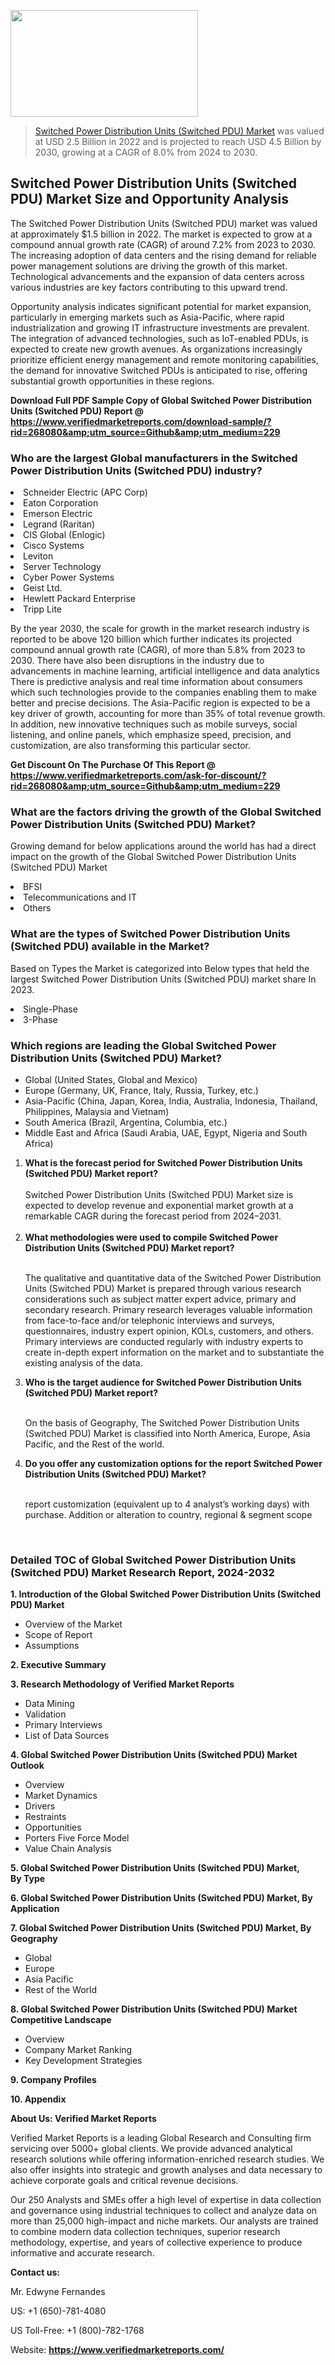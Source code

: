 <img src="https://ffe5etoiles.com/wp-content/uploads/2024/12/MST1-300x171.png" alt="" width="300" height="171" class="alignnone size-medium wp-image-20088" /><blockquote><p><p><a href="https://www.verifiedmarketreports.com/download-sample/?rid=268080&utm_source=Github&utm_medium=229" target="_blank">Switched Power Distribution Units (Switched PDU) Market</a> was valued at USD 2.5 Billion in 2022 and is projected to reach USD 4.5 Billion by 2030, growing at a CAGR of 8.0% from 2024 to 2030.</p></blockquote><p><h2>Switched Power Distribution Units (Switched PDU) Market Size and Opportunity Analysis</h2><p>The Switched Power Distribution Units (Switched PDU) market was valued at approximately $1.5 billion in 2022. The market is expected to grow at a compound annual growth rate (CAGR) of around 7.2% from 2023 to 2030. The increasing adoption of data centers and the rising demand for reliable power management solutions are driving the growth of this market. Technological advancements and the expansion of data centers across various industries are key factors contributing to this upward trend.</p><p>Opportunity analysis indicates significant potential for market expansion, particularly in emerging markets such as Asia-Pacific, where rapid industrialization and growing IT infrastructure investments are prevalent. The integration of advanced technologies, such as IoT-enabled PDUs, is expected to create new growth avenues. As organizations increasingly prioritize efficient energy management and remote monitoring capabilities, the demand for innovative Switched PDUs is anticipated to rise, offering substantial growth opportunities in these regions.</p></p><p class=""><strong>Download Full PDF Sample Copy of Global Switched Power Distribution Units (Switched PDU) Report @ <a href="https://www.verifiedmarketreports.com/download-sample/?rid=268080&amp;utm_source=Github&amp;utm_medium=229" target="_blank">https://www.verifiedmarketreports.com/download-sample/?rid=268080&amp;utm_source=Github&amp;utm_medium=229</a></strong></p><h3 id="" class="">Who are the largest Global manufacturers in the Switched Power Distribution Units (Switched PDU) industry?</h3><p><li>Schneider Electric (APC Corp)</li><li> Eaton Corporation</li><li> Emerson Electric</li><li> Legrand (Raritan)</li><li> CIS Global (Enlogic)</li><li> Cisco Systems</li><li> Leviton</li><li> Server Technology</li><li> Cyber Power Systems</li><li> Geist Ltd.</li><li> Hewlett Packard Enterprise</li><li> Tripp Lite</li></p><div class=""><div class="" dir="" data-message-author-role="" data-message-id="" data-message-model-slug=""><div class=""><div class=""><div class=""><div class="" dir="" data-message-author-role="" data-message-id="" data-message-model-slug=""><div class=""><div class=""><p>By the year 2030, the scale for growth in the market research industry is reported to be above 120 billion which further indicates its projected compound annual growth rate (CAGR), of more than 5.8% from 2023 to 2030. There have also been disruptions in the industry due to advancements in machine learning, artificial intelligence and data analytics There is predictive analysis and real time information about consumers which such technologies provide to the companies enabling them to make better and precise decisions. The Asia-Pacific region is expected to be a key driver of growth, accounting for more than 35% of total revenue growth. In addition, new innovative techniques such as mobile surveys, social listening, and online panels, which emphasize speed, precision, and customization, are also transforming this particular sector.</p><p><strong>Get Discount On The Purchase Of This Report @&nbsp; <a href="https://www.verifiedmarketreports.com/ask-for-discount/?rid=268080&amp;utm_source=Github&amp;utm_medium=229" target="_blank">https://www.verifiedmarketreports.com/ask-for-discount/?rid=268080&amp;utm_source=Github&amp;utm_medium=229</a></strong></p></div></div></div></div></div></div></div></div><h3 id="" class="">What are the factors driving the growth of the Global Switched Power Distribution Units (Switched PDU) Market?</h3><p id="" class="">Growing demand for below applications around the world has had a direct impact on the growth of the Global Switched Power Distribution Units (Switched PDU) Market</p><p id="" class=""><li>BFSI</li><li> Telecommunications and IT</li><li> Others</li></p><h3 id="" class="">What are the types of Switched Power Distribution Units (Switched PDU) available in the Market?</h3><p id="" class="">Based on Types the Market is categorized into Below types that held the largest Switched Power Distribution Units (Switched PDU) market share In 2023.</p><p id="" class=""><li>Single-Phase</li><li> 3-Phase</li></p><h3 id="" class="">Which regions are leading the Global Switched Power Distribution Units (Switched PDU) Market?</h3><ul><li>Global (United States, Global and Mexico)</li><li>Europe (Germany, UK, France, Italy, Russia, Turkey, etc.)</li><li>Asia-Pacific (China, Japan, Korea, India, Australia, Indonesia, Thailand, Philippines, Malaysia and Vietnam)</li><li>South America (Brazil, Argentina, Columbia, etc.)</li><li>Middle East and Africa (Saudi Arabia, UAE, Egypt, Nigeria and South Africa)</li></ul><p><ol><li><strong>What is the forecast period for Switched Power Distribution Units (Switched PDU) Market report?<br /></strong><br /><span data-sheets-root="1" data-sheets-value="{&quot;1&quot;:2,&quot;2&quot;:&quot;XXXX size is expected to develop revenue and exponential market growth at a remarkable CAGR during the forecast period from 2024&ndash;2030.&quot;}" data-sheets-userformat="{&quot;2&quot;:12674,&quot;4&quot;:{&quot;1&quot;:2,&quot;2&quot;:16776960},&quot;10&quot;:2,&quot;11&quot;:0,&quot;15&quot;:&quot;Arial&quot;,&quot;16&quot;:12}">Switched Power Distribution Units (Switched PDU) Market size is expected to develop revenue and exponential market growth at a remarkable CAGR during the forecast period from 2024&ndash;2031.</span><br /><br /></li><li><strong>What methodologies were used to compile Switched Power Distribution Units (Switched PDU) Market report?<br /><br /></strong><p>The qualitative and quantitative data of the&nbsp;Switched Power Distribution Units (Switched PDU) Market is prepared through various research considerations such as subject matter expert advice, primary and secondary research. Primary research leverages valuable information from face-to-face and/or telephonic interviews and surveys, questionnaires, industry expert opinion, KOLs, customers, and others. Primary interviews are conducted regularly with industry experts to create in-depth expert information on the market and to substantiate the existing analysis of the data.&nbsp;</p></li><li><strong>Who is the target audience for Switched Power Distribution Units (Switched PDU) Market report?<br /><br /></strong><p>On the basis of Geography, The&nbsp;Switched Power Distribution Units (Switched PDU) Market is classified into North America, Europe, Asia Pacific, and the Rest of the world.</p></li><li><strong>Do you offer any customization options for the report Switched Power Distribution Units (Switched PDU) Market?<br /><br /></strong><p>report customization (equivalent up to 4 analyst&rsquo;s working days) with purchase. Addition or alteration to country, regional &amp; segment scope</p><p>&nbsp;</p></li></ol></p><h3 id="" class="">Detailed TOC of Global Switched Power Distribution Units (Switched PDU) Market Research Report, 2024-2032</h3><p id="" class=""><strong>1. Introduction of the Global Switched Power Distribution Units (Switched PDU) Market</strong></p><ul><li>Overview of the Market</li><li>Scope of Report</li><li>Assumptions</li></ul><p id="" class=""><strong>2. Executive Summary</strong></p><p id="" class=""><strong>3. Research Methodology of&nbsp;Verified Market Reports</strong></p><ul><li>Data Mining</li><li>Validation</li><li>Primary Interviews</li><li>List of Data Sources</li></ul><p id="" class=""><strong>4. Global Switched Power Distribution Units (Switched PDU) Market Outlook</strong></p><ul><li>Overview</li><li>Market Dynamics</li><li>Drivers</li><li>Restraints</li><li>Opportunities</li><li>Porters Five Force Model</li><li>Value Chain Analysis</li></ul><p id="" class=""><strong>5. Global Switched Power Distribution Units (Switched PDU) Market, By&nbsp;Type</strong></p><p id="" class=""><strong>6. Global Switched Power Distribution Units (Switched PDU) Market, By Application</strong></p><p id="" class=""><strong>7. Global Switched Power Distribution Units (Switched PDU) Market, By Geography</strong></p><ul><li>Global</li><li>Europe</li><li>Asia Pacific</li><li>Rest of the World</li></ul><p id="" class=""><strong>8. Global Switched Power Distribution Units (Switched PDU) Market Competitive Landscape</strong></p><ul><li>Overview</li><li>Company Market Ranking</li><li>Key Development Strategies</li></ul><p id="" class=""><strong>9. Company Profiles</strong></p><p id="" class=""><strong>10. Appendix</strong></p><p id="" class=""><strong>About Us: Verified Market Reports</strong></p><p id="" class="">Verified Market Reports is a leading Global Research and Consulting firm servicing over 5000+ global clients. We provide advanced analytical research solutions while offering information-enriched research studies. We also offer insights into strategic and growth analyses and data necessary to achieve corporate goals and critical revenue decisions.</p><p id="" class="">Our 250 Analysts and SMEs offer a high level of expertise in data collection and governance using industrial techniques to collect and analyze data on more than 25,000 high-impact and niche markets. Our analysts are trained to combine modern data collection techniques, superior research methodology, expertise, and years of collective experience to produce informative and accurate research.</p><p id="" class=""><strong>Contact us:</strong></p><p id="" class="">Mr. Edwyne Fernandes</p><p id="" class="">US: +1 (650)-781-4080</p><p id="" class="">US Toll-Free: +1 (800)-782-1768</p><p id="" class="">Website: <a target="" data-test-app-aware-link=""><strong>https://www.verifiedmarketreports.com/</strong></a></p>
